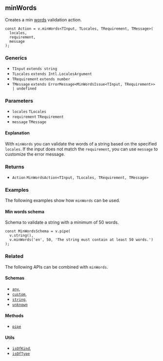 minWords
--------

Creates a min [words](https://en.wikipedia.org/wiki/Word) validation action.

    const Action = v.minWords<TInput, TLocales, TRequirement, TMessage>(
      locales,
      requirement,
      message
    );
    

### Generics

*   `TInput` `extends string`
*   `TLocales` `extends Intl.LocalesArgument`
*   `TRequirement` `extends number`
*   `TMessage` `extends ErrorMessage<MinWordsIssue<TInput, TRequirement>> | undefined`

### Parameters

*   `locales` `TLocales`
*   `requirement` `TRequirement`
*   `message` `TMessage`

#### Explanation

With `minWords` you can validate the words of a string based on the specified `locales`. If the input does not match the `requirement`, you can use `message` to customize the error message.

### Returns

*   `Action` `MinWordsAction<TInput, TLocales, TRequirement, TMessage>`

### Examples

The following examples show how `minWords` can be used.

#### Min words schema

Schema to validate a string with a minimum of 50 words.

    const MinWordsSchema = v.pipe(
      v.string(),
      v.minWords('en', 50, 'The string must contain at least 50 words.')
    );
    

### Related

The following APIs can be combined with `minWords`.

#### Schemas

*   [`any`](any.md),
*   [`custom`](custom.md),
*   [`string`](string.md),
*   [`unknown`](unknown.md)

#### Methods

*   [`pipe`](pipe.md)

#### Utils

*   [`isOfKind`](isOfKind.md),
*   [`isOfType`](isOfType.md)